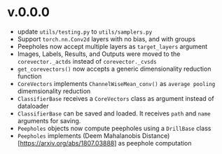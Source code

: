 # v.0.0.0
- update `utils/testing.py` to `utils/samplers.py`
- Support `torch.nn.Conv2d` layers with no bias, and with groups
- Peepholes now accept multiple layers as `target_layers` argument
- Images, Labels, Results, and Outputs were moved to the `corevector._actds` instead of `corevector._cvsds`
- `get_corevectors()` now accepts a generic dimensionality reduction function
- `CoreVectors` implements `ChannelWiseMean_conv()` as `average pooling` dimemsionality reduction 
- `ClassifierBase` receives a `CoreVectors` class as argument instead of dataloader
- `ClassifierBase` can be saved and loaded. It receives `path` and `name` arguments for saving.
- `Peepholes` objects now compute peepholes using a `DrillBase` class
- `Peepholes` implements (Deem Mahalanobis Distance)[https://arxiv.org/abs/1807.03888] as peephole computation
